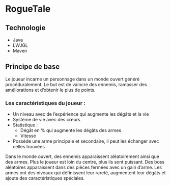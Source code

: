 # RogueTale

## Technologie
-	Java
-	LWJGL
-	Maven

## Principe de base
Le joueur incarne un personnage dans un monde ouvert généré procéduralement. 
Le but est de vaincre des ennemis, ramasser des améliorations et d’obtenir le plus de points.

### Les caractéristiques du joueur :
-	Un niveau avec de l’expérience qui augmente les dégâts et la vie
-	Système de vie avec des cœurs
-	Statistique :
    - Dégât en % qui augmente les dégâts des armes
    - Vitesse
-	Possède une arme principale et secondaire, il peut les échanger avec celles trouvées

Dans le monde ouvert, des ennemis apparaissent aléatoirement ainsi que des armes. Plus le joueur est loin du centre, plus ils sont puissant. Des boss aléatoires apparaissent dans des pièces fermées avec un gain d’arme.
Les armes ont des niveaux qui définissent leur rareté, augmentent leur dégâts et ajoute des caractéristiques spéciales.
